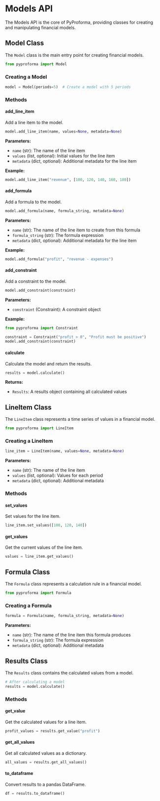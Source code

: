 # Models API

The Models API is the core of PyProforma, providing classes for creating and manipulating financial models.

## Model Class

The `Model` class is the main entry point for creating financial models.

```python
from pyproforma import Model
```

### Creating a Model

```python
model = Model(periods=5)  # Create a model with 5 periods
```

### Methods

#### add_line_item

Add a line item to the model.

```python
model.add_line_item(name, values=None, metadata=None)
```

**Parameters:**

- `name` (str): The name of the line item
- `values` (list, optional): Initial values for the line item
- `metadata` (dict, optional): Additional metadata for the line item

**Example:**

```python
model.add_line_item("revenue", [100, 120, 140, 160, 180])
```

#### add_formula

Add a formula to the model.

```python
model.add_formula(name, formula_string, metadata=None)
```

**Parameters:**

- `name` (str): The name of the line item to create from this formula
- `formula_string` (str): The formula expression
- `metadata` (dict, optional): Additional metadata for the line item

**Example:**

```python
model.add_formula("profit", "revenue - expenses")
```

#### add_constraint

Add a constraint to the model.

```python
model.add_constraint(constraint)
```

**Parameters:**

- `constraint` (Constraint): A constraint object

**Example:**

```python
from pyproforma import Constraint

constraint = Constraint("profit > 0", "Profit must be positive")
model.add_constraint(constraint)
```

#### calculate

Calculate the model and return the results.

```python
results = model.calculate()
```

**Returns:**

- `Results`: A results object containing all calculated values

## LineItem Class

The `LineItem` class represents a time series of values in a financial model.

```python
from pyproforma import LineItem
```

### Creating a LineItem

```python
line_item = LineItem(name, values=None, metadata=None)
```

**Parameters:**

- `name` (str): The name of the line item
- `values` (list, optional): Values for each period
- `metadata` (dict, optional): Additional metadata

### Methods

#### set_values

Set values for the line item.

```python
line_item.set_values([100, 120, 140])
```

#### get_values

Get the current values of the line item.

```python
values = line_item.get_values()
```

## Formula Class

The `Formula` class represents a calculation rule in a financial model.

```python
from pyproforma import Formula
```

### Creating a Formula

```python
formula = Formula(name, formula_string, metadata=None)
```

**Parameters:**

- `name` (str): The name of the line item this formula produces
- `formula_string` (str): The formula expression
- `metadata` (dict, optional): Additional metadata

## Results Class

The `Results` class contains the calculated values from a model.

```python
# After calculating a model
results = model.calculate()
```

### Methods

#### get_value

Get the calculated values for a line item.

```python
profit_values = results.get_value("profit")
```

#### get_all_values

Get all calculated values as a dictionary.

```python
all_values = results.get_all_values()
```

#### to_dataframe

Convert results to a pandas DataFrame.

```python
df = results.to_dataframe()
```
